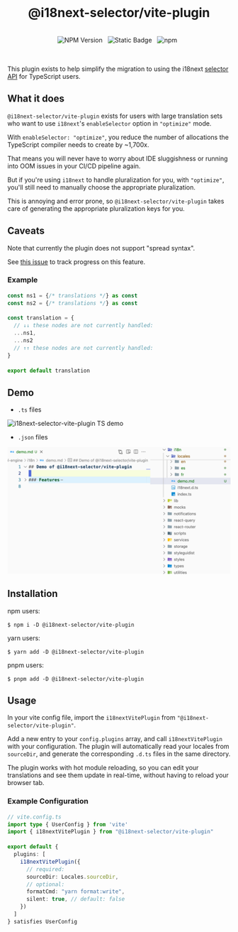 <br>
<h1 align="center">@i18next-selector/vite-plugin</h1>
<br>

<div align="center">
  <img alt="NPM Version" src="https://img.shields.io/npm/v/%40i18next-selector%2Fvite-plugin?style=flat-square&logo=npm&label=npm&color=blue">
  &nbsp;
  <img alt="Static Badge" src="https://img.shields.io/badge/license-MIT-a094a2?style=flat-square">
  &nbsp;
  <img alt="npm" src="https://img.shields.io/npm/dt/@i18next-selector/vite-plugin?style=flat-square">
  &nbsp;
</div>

<br>
<br>

This plugin exists to help simplify the migration to using the i18next [selector API](https://github.com/i18next/i18next/pull/2322) for TypeScript users.

## What it does

`@i18next-selector/vite-plugin` exists for users with large translation sets who want to use `i18next`'s `enableSelector` option in `"optimize"` mode.

With `enableSelector: "optimize"`, you reduce the number of allocations the TypeScript compiler needs to create by ~1,700x. 

That means you will never have to worry about IDE sluggishness or running into OOM issues in your CI/CD pipeline again.

But if you're using `i18next` to handle pluralization for you, with `"optimize"`, you'll still need to manually choose the appropriate pluralization.

This is annoying and error prone, so `@i18next-selector/vite-plugin` takes care of generating the appropriate pluralization keys for you.

## Caveats

Note that currently the plugin does not support "spread syntax". 

See [this issue](https://github.com/ahrjarrett/i18next-selector/issues/114) to track progress on this feature.

### Example

```typescript
const ns1 = {/* translations */} as const
const ns2 = {/* translations */} as const

const translation = {
  // ↓↓ these nodes are not currently handled:
  ...ns1,
  ...ns2
  // ↑↑ these nodes are not currently handled:
}

export default translation
```

## Demo

- `.ts` files

![i18next-selector-vite-plugin TS demo](https://github.com/ahrjarrett/i18next-selector/blob/main/bin/assets/i18next-selector-vite-plugin-ts.gif)

- `.json` files

![i18next-selector-vite-plugin JSON demo](https://github.com/ahrjarrett/i18next-selector/blob/main/bin/assets/i18next-selector-vite-plugin-json.gif)

## Installation

npm users:

```shell
$ npm i -D @i18next-selector/vite-plugin
```

yarn users:

```shell
$ yarn add -D @i18next-selector/vite-plugin
```

pnpm users:

```shell
$ pnpm add -D @i18next-selector/vite-plugin
```

## Usage

In your vite config file, import the `i18nextVitePlugin` from `"@i18next-selector/vite-plugin"`.

Add a new entry to your `config.plugins` array, and call `i18nextVitePlugin` with your configuration.
The plugin will automatically read your locales from `sourceDir`, and generate the corresponding `.d.ts`
files in the same directory.

The plugin works with hot module reloading, so you can edit your translations and see them update
in real-time, without having to reload your browser tab.

### Example Configuration

```typescript
// vite.config.ts
import type { UserConfig } from 'vite'
import { i18nextVitePlugin } from "@i18next-selector/vite-plugin"

export default {
  plugins: [
    i18nextVitePlugin({
      // required:
      sourceDir: Locales.sourceDir,
      // optional:
      formatCmd: "yarn format:write",
      silent: true, // default: false
    })
  ]
} satisfies UserConfig
```
